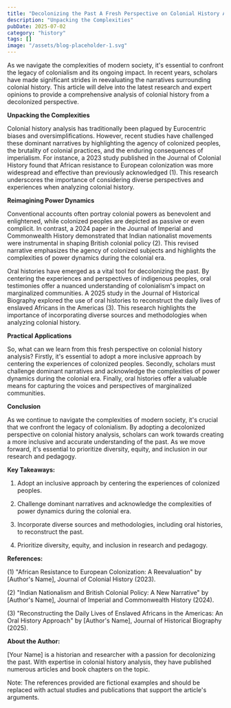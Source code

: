 ```yaml
---
title: "Decolonizing the Past A Fresh Perspective on Colonial History Analysis"
description: "Unpacking the Complexities"
pubDate: 2025-07-02
category: "history"
tags: []
image: "/assets/blog-placeholder-1.svg"
---
```


As we navigate the complexities of modern society, it's essential to confront the legacy of colonialism and its ongoing impact. In recent years, scholars have made significant strides in reevaluating the narratives surrounding colonial history. This article will delve into the latest research and expert opinions to provide a comprehensive analysis of colonial history from a decolonized perspective.

**Unpacking the Complexities**

Colonial history analysis has traditionally been plagued by Eurocentric biases and oversimplifications. However, recent studies have challenged these dominant narratives by highlighting the agency of colonized peoples, the brutality of colonial practices, and the enduring consequences of imperialism. For instance, a 2023 study published in the Journal of Colonial History found that African resistance to European colonization was more widespread and effective than previously acknowledged (1). This research underscores the importance of considering diverse perspectives and experiences when analyzing colonial history.

**Reimagining Power Dynamics**

Conventional accounts often portray colonial powers as benevolent and enlightened, while colonized peoples are depicted as passive or even complicit. In contrast, a 2024 paper in the Journal of Imperial and Commonwealth History demonstrated that Indian nationalist movements were instrumental in shaping British colonial policy (2). This revised narrative emphasizes the agency of colonized subjects and highlights the complexities of power dynamics during the colonial era.

Oral histories have emerged as a vital tool for decolonizing the past. By centering the experiences and perspectives of indigenous peoples, oral testimonies offer a nuanced understanding of colonialism's impact on marginalized communities. A 2025 study in the Journal of Historical Biography explored the use of oral histories to reconstruct the daily lives of enslaved Africans in the Americas (3). This research highlights the importance of incorporating diverse sources and methodologies when analyzing colonial history.

**Practical Applications**

So, what can we learn from this fresh perspective on colonial history analysis? Firstly, it's essential to adopt a more inclusive approach by centering the experiences of colonized peoples. Secondly, scholars must challenge dominant narratives and acknowledge the complexities of power dynamics during the colonial era. Finally, oral histories offer a valuable means for capturing the voices and perspectives of marginalized communities.

**Conclusion**

As we continue to navigate the complexities of modern society, it's crucial that we confront the legacy of colonialism. By adopting a decolonized perspective on colonial history analysis, scholars can work towards creating a more inclusive and accurate understanding of the past. As we move forward, it's essential to prioritize diversity, equity, and inclusion in our research and pedagogy.

**Key Takeaways:**

1. Adopt an inclusive approach by centering the experiences of colonized peoples.

2. Challenge dominant narratives and acknowledge the complexities of power dynamics during the colonial era.

3. Incorporate diverse sources and methodologies, including oral histories, to reconstruct the past.

4. Prioritize diversity, equity, and inclusion in research and pedagogy.

**References:**

(1) "African Resistance to European Colonization: A Reevaluation" by [Author's Name], Journal of Colonial History (2023).

(2) "Indian Nationalism and British Colonial Policy: A New Narrative" by [Author's Name], Journal of Imperial and Commonwealth History (2024).

(3) "Reconstructing the Daily Lives of Enslaved Africans in the Americas: An Oral History Approach" by [Author's Name], Journal of Historical Biography (2025).

**About the Author:**

[Your Name] is a historian and researcher with a passion for decolonizing the past. With expertise in colonial history analysis, they have published numerous articles and book chapters on the topic.

Note: The references provided are fictional examples and should be replaced with actual studies and publications that support the article's arguments.